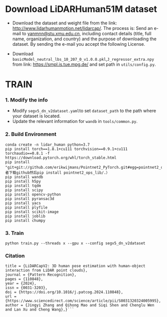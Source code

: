 # Download LiDARHuman51M dataset
- Download the dataset and weight file from the link: http://www.lidarhumanmotion.net/lidarcap/. The process is:
  Send an e-mail to yanmnn@stu.xmu.edu.cn, including contact details (title, full name, organization, and country) and the purpose of downloading the dataset.
  By sending the e-mail you accept the following License.

- Download `basicModel_neutral_lbs_10_207_0_v1.0.0.pkl`,`J_regressor_extra.npy` from link: https://smpl.is.tue.mpg.de/
and set path in `utils/config.py`.

# TRAIN 
### 1. Modify the info
- Modify `segv5_dn_v2dataset.yaml`to set `dataset_path` to the path where your dataset is located.
- Update the relevant information for `wandb` in `tools/common.py`.
### 2. Build Environment
```
conda create -n lidar_human python=3.7
pip install torch==1.8.1+cu111 torchvision==0.9.1+cu111 torchaudio==0.8.1 -f https://download.pytorch.org/whl/torch_stable.html
pip install "git+git://github.com/erikwijmans/Pointnet2_PyTorch.git#egg=pointnet2_ops&subdirectory=pointnet2_ops_lib"（或者下载github然后pip install pointnet2_ops_lib/.）
pip install wandb
pip install h5py
pip install tqdm
pip install scipy
pip install opencv-python
pip install pyransac3d
pip install yacs
pip install plyfile
pip install scikit-image
pip install joblib
pip install chumpy
```

### 3. Train 
```
python train.py --threads x --gpu x --config segv5_dn_v2dataset
```


### Citation
```@article{ZHANG2024110848,
title = {LiDARCapV2: 3D human pose estimation with human-object interaction from LiDAR point clouds},
journal = {Pattern Recognition},
pages = {110848},
year = {2024},
issn = {0031-3203},
doi = {https://doi.org/10.1016/j.patcog.2024.110848},
url = {https://www.sciencedirect.com/science/article/pii/S0031320324005995},
author = {Jingyi Zhang and Qihong Mao and Siqi Shen and Chenglu Wen and Lan Xu and Cheng Wang},}```
